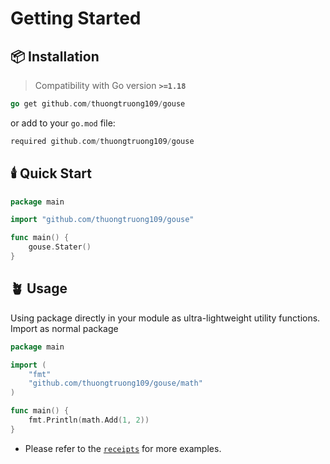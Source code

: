 # Getting Started

## 📦 Installation

> Compatibility with Go version **`>=1.18`**

```go
go get github.com/thuongtruong109/gouse
```

or add to your `go.mod` file:

```go
required github.com/thuongtruong109/gouse
```

## 🕯️ Quick Start

```go
package main

import "github.com/thuongtruong109/gouse"

func main() {
    gouse.Stater()
}
```

## 🪴 Usage

Using package directly in your module as ultra-lightweight utility functions.
Import as normal package

```go
package main

import (
    "fmt"
    "github.com/thuongtruong109/gouse/math"
)

func main() {
    fmt.Println(math.Add(1, 2))
}
```

- Please refer to the [`receipts`](/receipts/array) for more examples.
